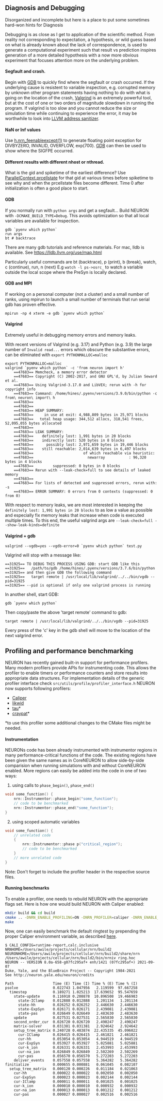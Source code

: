 
Diagnosis and Debugging
-----------------------

Disorganized and incomplete but here is a place to put some sometimes
hard-won hints for Diagnosis

Debugging is as close as I get to application of the scientific method.
From reality not corresponding to expectation, a hypothesis,
or wild guess based on what is already known about the lack of correspondence,
is used to generate a computational experiment such that result vs
prediction inspires generation of a more detailed hypothesis with a now
more obvious experiment that focuses attention more on the underlying problem.

#### Segfault and crash.

Begin with [GDB](#GDB) to quickly find where the segfault or crash occurred.
If the underlying cause is resistent to variable inspection, e.g. corrupted
memory by unknown other program statements having nothing to do with
what is going on the location of the crash, [Valgrind](#Valgrind) is an
extremely powerful tool, but at the cost of one or two orders of
magnitude slowdown in running the program.
If valgrind is too slow and you cannot reduce the size or simulation time
while continuing to experience the error, it may be worthwhile to look into
[LLVM address sanitizer](https://github.com/neuronsimulator/nrn/issues/1213).

#### NaN or Inf values
Use [h.nrn_feenableexcept(1)](../python/programming/errors.html#nrn_fenableexcept)
to generate floating point exception for
DIVBYZERO, INVALID, OVERFLOW, exp(700). [GDB](#GDB) can then be used to show
where the SIGFPE occurred.

#### Different results with different nhost or nthread.
What is the gid and spiketime of the earliest difference?
Use [ParallelContext.prcellstate](../python/modelspec/programmatic/network/parcon.html?highlight=prcellstate#ParallelContext.prcellstate)
for that gid at various times
before spiketime to see why and when the prcellstate files become different.
Time 0 after initialization is often a good place to start.

#### GDB
If you normally run with ```python args``` and get a segfault...
Build NEURON with ```-DCMAKE_BUILD_TYPE=Debug```. This avoids
optimization so that all local variables are available for inspection.
```
gdb `pyenv which python`
run args
bt # backtrace
```
There are many gdb tutorials and reference materials. For mac, lldb is
available. See <https://lldb.llvm.org/use/map.html>

Particularly useful commands are bt (backtrace), p (print), b (break), watch,
c (continue), run, n (next)
E.g ```watch -l ps->osrc_``` to watch a variable outside the local scope where
the PreSyn is locally declared.

#### GDB and MPI
If working on a personal computer (not a cluster) and a small number of ranks,
using mpirun to launch a small number of terminals that run serial gdb
has proven effective.
```
mpirun -np 4 xterm -e gdb `pyenv which python`
```

#### Valgrind
Extremely useful in debugging memory errors and memory leaks.

With recent versions of Valgrind (e.g. 3.17) and Python (e.g. 3.9) the
large number of `Invalid read...` errors which obscure the substantive errors,
can be eliminated with `export PYTHONMALLOC=malloc`

```
export PYTHONMALLOC=malloc
valgrind `pyenv which python` -c 'from neuron import h'
    ==47683== Memcheck, a memory error detector
    ==47683== Copyright (C) 2002-2017, and GNU GPL'd, by Julian Seward et al.
    ==47683== Using Valgrind-3.17.0 and LibVEX; rerun with -h for copyright info
    ==47683== Command: /home/hines/.pyenv/versions/3.9.0/bin/python -c from\ neuron\ import\ h
    ==47683== 
    ==47683== 
    ==47683== HEAP SUMMARY:
    ==47683==     in use at exit: 4,988,809 bytes in 25,971 blocks
    ==47683==   total heap usage: 344,512 allocs, 318,541 frees, 52,095,055 bytes allocated
    ==47683== 
    ==47683== LEAK SUMMARY:
    ==47683==    definitely lost: 1,991 bytes in 20 blocks
    ==47683==    indirectly lost: 520 bytes in 8 blocks
    ==47683==      possibly lost: 2,971,659 bytes in 19,446 blocks
    ==47683==    still reachable: 2,014,639 bytes in 6,497 blocks
    ==47683==                       of which reachable via heuristic:
    ==47683==                         newarray           : 96,320 bytes in 4 blocks
    ==47683==         suppressed: 0 bytes in 0 blocks
    ==47683== Rerun with --leak-check=full to see details of leaked memory
    ==47683== 
    ==47683== For lists of detected and suppressed errors, rerun with: -s
    ==47683== ERROR SUMMARY: 0 errors from 0 contexts (suppressed: 0 from 0)
```

With respect to memory leaks, we are most interested in keeping the
`definitely lost: 1,991 bytes in 20 blocks` to as low a value as possible
and especially fix memory leaks that increase when code is executed
multiple times. To this end, the useful valgrind args are
`--leak-check=full --show-leak-kinds=definite`
 

#### Valgrind + gdb
```
valgrind --vgdb=yes --vgdb-error=0 `pyenv which python` test.py
```
Valgrind will stop with a message like:
```
==31925== TO DEBUG THIS PROCESS USING GDB: start GDB like this
==31925==   /path/to/gdb /home/hines/.pyenv/versions/3.7.6/bin/python
==31925== and then give GDB the following command
==31925==   target remote | /usr/local/lib/valgrind/../../bin/vgdb --pid=31925
==31925== --pid is optional if only one valgrind process is running
```
In another shell, start GDB:
```
gdb `pyenv which python`
```
Then copy/paste the above 'target remote' command to gdb:
```
target remote | /usr/local/lib/valgrind/../../bin/vgdb --pid=31925
```
Every press of the 'c' key in the gdb shell will move to the location of
the next valgrind error.


Profiling and performance benchmarking
--------------------------------------

NEURON has recently gained built-in support for performance profilers. Many modern profilers provide APIs for instrumenting code. This allows the profiler to enable timers or performance counters and store results into appropriate data structures. For implementation details of the generic profiler interface check `src/utils/profile/profiler_interface.h` NEURON now supports following profilers:

* [Caliper](https://software.llnl.gov/Caliper/)
* [likwid](https://github.com/RRZE-HPC/likwid)
* [tau](https://www.paratools.com/tau)*
* [craypat](https://docs.nersc.gov/tools/performance/craypat/)*

*to use this profiler some additional changes to the CMake files might be needed.

#### Instrumentation

NEURONs code has been already instrumented with instrumentor regions in many performance-critical functions of the code. The existing regions have been given the same names as in CoreNEURON to allow side-by-side comparision when running simulations with and without CoreNEURON enabled. More regions can easily be added into the code in one of two ways:

1. using calls to `phase_begin()`, `phase_end()`

```c++
void some_function() {
    nrn::Instrumentor::phase_begin("some_function");
    // code to be benchmarked
    nrn::Instrumentor::phase_end("some_function");
}
```

2. using scoped automatic variables

```c++
void some_function() {
    // unrelated code
    {
        nrn::Instrumentor::phase p("critical_region");
        // code to be benchmarked
    }
    // more unrelated code
}
```
Note: Don't forget to include the profiler header in the respective source files.

#### Running benchmarks

To enable a profiler, one needs to rebuild NEURON with the appropriate flags set. Here is how one would build NEURON with Caliper enabled:

```bash
mkdir build && cd build
cmake .. -DNRN_ENABLE_PROFILING=ON -DNRN_PROFILER=caliper -DNRN_ENABLE_TESTS=ON
make
```

Now, one can easily benchmark the default ringtest by prepending the proper Caliper environment variable, as described [here](https://software.llnl.gov/Caliper/CaliperBasics.html#region-profiling).

```
$ CALI_CONFIG=runtime-report,calc.inclusive NRNHOME=/Users/awile/projects/cellular/nrn/build2 NEURONHOME=/Users/awile/projects/cellular/nrn/build2/share/nrn /Users/awile/projects/cellular/nrn/build2/bin/nrniv ring.hoc
NEURON -- VERSION 8.0a-658-g07fc295af+ enh/1421 (07fc295af+) 2021-09-07
Duke, Yale, and the BlueBrain Project -- Copyright 1984-2021
See http://neuron.yale.edu/neuron/credits

Path                  Time (E) Time (I) Time % (E) Time % (I)
psolve                0.022743 1.047956   2.119599  97.667258
  timestep            0.189271 1.025213  17.639652  95.547659
    state-update      0.116918 0.208878  10.896508  19.466983
      state-IClamp    0.012888 0.012888   1.201134   1.201134
      state-hh        0.026252 0.026252   2.446630   2.446630
      state-ExpSyn    0.026171 0.026171   2.439081   2.439081
      state-pas       0.026649 0.026649   2.483630   2.483630
    update            0.027531 0.027531   2.565830   2.565830
    second_order_cur  0.026720 0.026720   2.490247   2.490247
    matrix-solver     0.031381 0.031381   2.924642   2.924642
    setup_tree_matrix 0.240728 0.483874  22.435335  45.096022
      cur-IClamp      0.026415 0.026415   2.461821   2.461821
      cur-hh          0.053054 0.053054   4.944519   4.944519
      cur-ExpSyn      0.053927 0.053927   5.025881   5.025881
      cur-k_ion       0.026331 0.026331   2.453993   2.453993
      cur-na_ion      0.026849 0.026849   2.502269   2.502269
      cur-pas         0.056570 0.056570   5.272203   5.272203
    deliver_events    0.057558 0.057558   5.364282   5.364282
finitialize           0.000655 0.000881   0.061045   0.082107
  setup_tree_matrix   0.000120 0.000226   0.011184   0.021063
    cur-hh            0.000022 0.000022   0.002050   0.002050
    cur-ExpSyn        0.000023 0.000023   0.002144   0.002144
    cur-IClamp        0.000011 0.000011   0.001025   0.001025
    cur-k_ion         0.000010 0.000010   0.000932   0.000932
    cur-na_ion        0.000013 0.000013   0.001212   0.001212
    cur-pas           0.000027 0.000027   0.002516   0.002516
```



